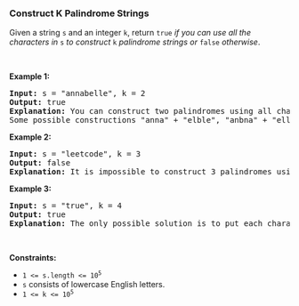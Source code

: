 
<h3>Construct K Palindrome Strings</h3>
<div><p>Given a string <code>s</code> and an integer <code>k</code>, return <code>true</code> <em>if you can use all the characters in </em><code>s</code><em> to construct </em><code>k</code><em> palindrome strings or </em><code>false</code><em> otherwise</em>.</p>
<p> </p>
<p><strong>Example 1:</strong></p>
<pre><strong>Input:</strong> s = "annabelle", k = 2
<strong>Output:</strong> true
<strong>Explanation:</strong> You can construct two palindromes using all characters in s.
Some possible constructions "anna" + "elble", "anbna" + "elle", "anellena" + "b"
</pre>
<p><strong>Example 2:</strong></p>
<pre><strong>Input:</strong> s = "leetcode", k = 3
<strong>Output:</strong> false
<strong>Explanation:</strong> It is impossible to construct 3 palindromes using all the characters of s.
</pre>
<p><strong>Example 3:</strong></p>
<pre><strong>Input:</strong> s = "true", k = 4
<strong>Output:</strong> true
<strong>Explanation:</strong> The only possible solution is to put each character in a separate string.
</pre>
<p> </p>
<p><strong>Constraints:</strong></p>
<ul>
<li><code>1 &lt;= s.length &lt;= 10<sup>5</sup></code></li>
<li><code>s</code> consists of lowercase English letters.</li>
<li><code>1 &lt;= k &lt;= 10<sup>5</sup></code></li>
</ul>
</div>
